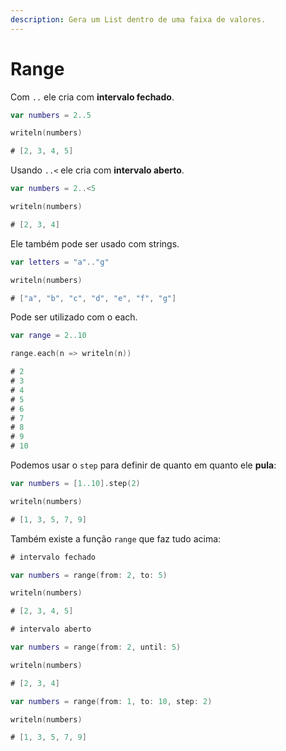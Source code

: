 ```yaml
---
description: Gera um List dentro de uma faixa de valores.
---
```


# Range

Com `..` ele cria com **intervalo fechado**.

```kotlin
var numbers = 2..5

writeln(numbers)

# [2, 3, 4, 5]
```

Usando `..<` ele cria com **intervalo aberto**.

```kotlin
var numbers = 2..<5

writeln(numbers)

# [2, 3, 4]
```

Ele também pode ser usado com strings.

```kotlin
var letters = "a".."g"

writeln(numbers)

# ["a", "b", "c", "d", "e", "f", "g"]
```

Pode ser utilizado com o each.

```kotlin
var range = 2..10

range.each(n => writeln(n))

# 2
# 3
# 4
# 5
# 6
# 7
# 8
# 9
# 10
```

Podemos usar o `step` para definir de quanto em quanto ele **pula**:

```kotlin
var numbers = [1..10].step(2)

writeln(numbers)

# [1, 3, 5, 7, 9]
```

Também existe a função `range` que faz tudo acima:

```kotlin
# intervalo fechado

var numbers = range(from: 2, to: 5)

writeln(numbers)

# [2, 3, 4, 5]
```

```kotlin
# intervalo aberto

var numbers = range(from: 2, until: 5)

writeln(numbers)

# [2, 3, 4]
```

```kotlin
var numbers = range(from: 1, to: 10, step: 2)

writeln(numbers)

# [1, 3, 5, 7, 9]
```

